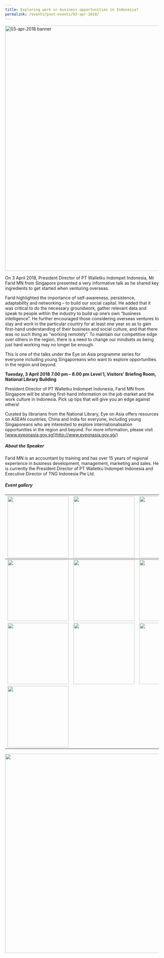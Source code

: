 ```yaml
---
title: Exploring work or business opportunities in Indonesia?
permalink: /events/past-events/03-apr-2018/
---
```


<img src="\images\past-events\03-apr-2018\banner.jpg" alt="03-apr-2018 banner" style="width:800px;" />

On 3 April 2018, President Director of PT Walletku Indompet Indonesia, Mr Farid MN from Singapore presented a very informative talk as he shared key ingredients to get started when venturing overseas.

Farid highlighted the importance of self-awareness, persistence, adaptability and networking – to build our social capital. He added that it was critical to do the necessary groundwork, gather relevant data and speak to people within the industry to build up one’s own “business intelligence”. He further encouraged those considering overseas ventures to stay and work in the particular country for at least one year so as to gain first-hand understanding of their business and social culture, and that there was no such thing as “working remotely”. To maintain our competitive edge over others in the region, there is a need to change our mindsets as being just hard working may no longer be enough.

This is one of the talks under the Eye on Asia programme series for everyone including young Singaporeans who want to explore opportunities in the region and beyond.



**Tuesday, 3 April 2018**
**7.00 pm – 8.00 pm**
**Level 1, Visitors’ Briefing Room, National Library Building**

President Director of PT Walletku Indompet Indonesia, Farid MN from Singapore will be sharing first-hand information on the job market and the work culture in Indonesia. Pick up tips that will give you an edge against others!

Curated by librarians from the National Library, Eye on Asia offers resources on ASEAN countries, China and India for everyone, including young Singaporeans who are interested to explore internationalisation opportunities in the region and beyond. For more information, please visit [www.eyeonasia.gov.sg](http://www.eyeonasia.gov.sg/)



##### **About the Speaker**

Farid MN is an accountant by training and has over 15 years of regional experience in business development, management, marketing and sales. He is currently the President Director of PT Walletku Indompet Indonesia and Executive Director of TNG Indonesia Pte Ltd.

##### **Event gallery**

| <a href="\images\past-events\03-Apr-2018\image-1.jpg"><img src="\images\past-events\03-Apr-2018\image-1.jpg" style="width:200px;" /></a> | <a href="\images\past-events\03-Apr-2018\image-2.jpg"><img src="\images\past-events\03-Apr-2018\image-2.jpg" style="width:200px;" /></a> | <a href="\images\past-events\03-Apr-2018\image-3.jpg"><img src="\images\past-events\03-Apr-2018\image-3.jpg" style="width:200px;" /></a> | <a href="\images\past-events\03-Apr-2018\image-4.jpg"><img src="\images\past-events\03-Apr-2018\image-4.jpg" style="width:200px;" /></a> |
| ------------------------------------------------------------ | ------------------------------------------------------------ | ------------------------------------------------------------ | ------------------------------------------------------------ |
| <a href="\images\past-events\03-Apr-2018\image-5.jpg"><img src="\images\past-events\03-Apr-2018\image-5.jpg" style="width:200px;" /></a> | <a href="\images\past-events\03-Apr-2018\image-6.jpg"><img src="\images\past-events\03-Apr-2018\image-6.jpg" style="width:200px;" /></a> | <a href="\images\past-events\03-Apr-2018\image-7.jpg"><img src="\images\past-events\03-Apr-2018\image-7.jpg" style="width:200px;" /></a> | <a href="\images\past-events\03-Apr-2018\image-8.jpg"><img src="\images\past-events\03-Apr-2018\image-8.jpg" style="width:200px;" /></a> |
| <a href="\images\past-events\03-Apr-2018\image-9.jpg"><img src="\images\past-events\03-Apr-2018\image-9.jpg" style="width:200px;" /></a> | <a href="\images\past-events\03-Apr-2018\image-10.jpg"><img src="\images\past-events\03-Apr-2018\image-10.jpg" style="width:200px;" /></a> | <a href="\images\past-events\03-Apr-2018\image-11.jpg"><img src="\images\past-events\03-Apr-2018\image-11.jpg" style="width:200px;" /></a> | <a href="\images\past-events\03-Apr-2018\image-12.jpg"><img src="\images\past-events\03-Apr-2018\image-12.jpg" style="width:200px;" /></a> |
| <a href="\images\past-events\03-Apr-2018\image-13.jpg"><img src="\images\past-events\03-Apr-2018\image-13.jpg" style="width:200px;" /></a> |                                                              |                                                              |                                                              |


<img src="\images\past-events\03-Apr-2018\edm.jpg" style="width:650px;" />

